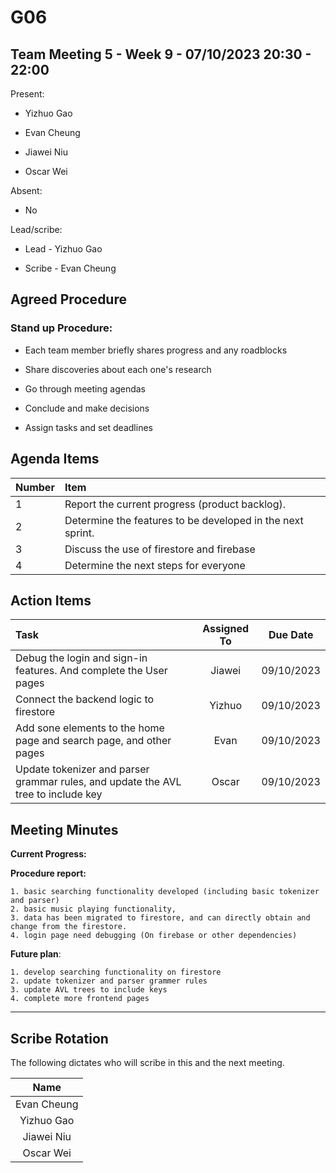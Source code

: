 # G06

  

## Team Meeting 5 - Week 9 - 07/10/2023 20:30 - 22:00

  

Present:

  

- Yizhuo Gao

- Evan Cheung

- Jiawei Niu

- Oscar Wei

  

Absent:

  

- No

  

Lead/scribe:

  

- Lead - Yizhuo Gao

- Scribe - Evan Cheung

  

## Agreed Procedure

  

### Stand up Procedure:

  

- Each team member briefly shares progress and any roadblocks

- Share discoveries about each one's research

- Go through meeting agendas

- Conclude and make decisions

- Assign tasks and set deadlines

  

## Agenda Items

  

| Number | Item |
| :----- | :----------------------------------------------------------------------- |
| 1 | Report the current progress (product backlog). |
| 2 | Determine the features to be developed in the next sprint. |
| 3 | Discuss the use of firestore and firebase |
| 4 | Determine the next steps for everyone |



  

## Action Items

  

| Task | Assigned To | Due Date |
| :----------------------------------------------------------------------------- | :---------: | :--------: |
| Debug the login and sign-in features. And complete the User pages| Jiawei | 09/10/2023 |
| Connect the backend logic to firestore | Yizhuo | 09/10/2023 |
| Add sone elements to the home page and search page, and other pages | Evan | 09/10/2023 |
| Update tokenizer and parser grammar rules, and update the AVL tree to include key  | Oscar | 09/10/2023 |

  

## Meeting Minutes

  
  

**Current Progress:**

  

**Procedure report:** 

	1. basic searching functionality developed (including basic tokenizer and parser)
	2. basic music playing functionality, 
	3. data has been migrated to firestore, and can directly obtain and change from the firestore.
	4. login page need debugging (On firebase or other dependencies)


**Future plan**:

	1. develop searching functionality on firestore
	2. update tokenizer and parser grammer rules
	3. update AVL trees to include keys
	4. complete more frontend pages



  

---

  

  

## Scribe Rotation

  

The following dictates who will scribe in this and the next meeting.

  

| Name |
| :---------: |
| Evan Cheung |
| Yizhuo Gao |
| Jiawei Niu |
| Oscar Wei |
